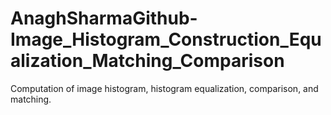 # AnaghSharmaGithub-Image_Histogram_Construction_Equalization_Matching_Comparison
Computation of image histogram, histogram equalization, comparison, and matching.
